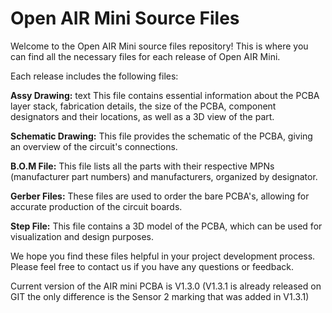 # Open AIR Mini Source Files
Welcome to the Open AIR Mini source files repository! This is where you can find all the necessary files for each release of Open AIR Mini.

Each release includes the following files:

**Assy Drawing:** text This file contains essential information about the PCBA layer stack, fabrication details, the size of the PCBA, component designators and their locations, as well as a 3D view of the part.

**Schematic Drawing:** This file provides the schematic of the PCBA, giving an overview of the circuit's connections.

**B.O.M File:** This file lists all the parts with their respective MPNs (manufacturer part numbers) and manufacturers, organized by designator.

**Gerber Files:** These files are used to order the bare PCBA's, allowing for accurate production of the circuit boards.

**Step File:** This file contains a 3D model of the PCBA, which can be used for visualization and design purposes.

We hope you find these files helpful in your project development process. Please feel free to contact us if you have any questions or feedback.

Current version of the AIR mini PCBA is V1.3.0 (V1.3.1 is already released on GIT the only difference is the Sensor 2 marking that was added in V1.3.1)